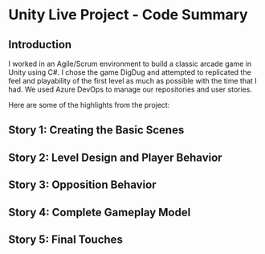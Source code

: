 # Unity Live Project - Code Summary
## Introduction
I worked in an Agile/Scrum environment to build a classic arcade game in Unity using C#. I chose the game DigDug and attempted to replicated the feel and playability of the first level as much as possible with the time that I had. We used Azure DevOps to manage our repositories and user stories.

Here are some of the highlights from the project:


## Story 1: Creating the Basic Scenes


## Story 2: Level Design and Player Behavior


## Story 3: Opposition Behavior


## Story 4: Complete Gameplay Model


## Story 5: Final Touches


